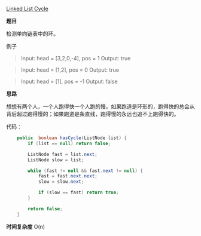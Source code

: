 [Linked List Cycle](https://leetcode.com/problems/linked-list-cycle/)

**题目**

检测单向链表中的环。

例子

> Input: head = [3,2,0,-4], pos = 1
> Output: true

> Input: head = [1,2], pos = 0
> Output: true

> Input: head = [1], pos = -1
> Output: false

**思路**

想想有两个人，一个人跑得快一个人跑的慢。如果跑道是环形的，跑得快的总会从背后超过跑得慢的；如果跑道是条直线，跑得慢的永远也追不上跑得快的。

代码：

``` java
    public  boolean hasCycle(ListNode list) {
        if (list == null) return false;

        ListNode fast = list.next;
        ListNode slow = list;

        while (fast != null && fast.next != null) {
            fast = fast.next.next;
            slow = slow.next;

            if (slow == fast) return true;
        }

        return false;
    }
```


**时间复杂度**
O(n)